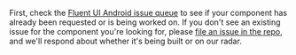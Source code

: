 First, check the [Fluent UI Android issue queue](https://github.com/microsoft/fluentui-android/issues) to see if your component has already been requested or is being worked on. If you don't see an existing issue for the component you're looking for, please [file an issue in the repo](https://github.com/microsoft/fluentui-android/issues), and we'll respond about whether it's being built or on our radar.
